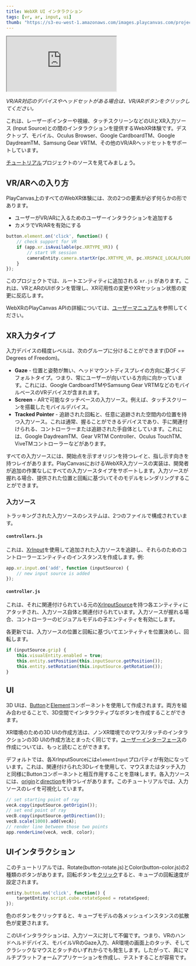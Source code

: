 ```yaml
---
title: WebXR UI インタラクション
tags: [vr, ar, input, ui]
thumb: "https://s3-eu-west-1.amazonaws.com/images.playcanvas.com/projects/12/460449/314C07-image-75.jpg"
---
```


<div className="iframe-container">
    <iframe loading="lazy" src="https://playcanv.as/p/TAYVQgU2/" title="WebXR UI Interaction" allow="autoplay;xr-spatial-tracking"></iframe>
</div>

*VR/AR対応のデバイスやヘッドセットがある場合は、VR/ARボタンをクリックしてください。*

これは、レーザーポインターや視線、タッチスクリーンなどのUIとXR入力ソース (Input Source)との間のインタラクションを提供するWebXR体験です。デスクトップ、モバイル、Oculus Browser、Google CardboardTM、Google DaydreamTM、Samsung Gear VRTM、その他のVR/ARヘッドセットをサポートしています。

[チュートリアル][1]プロジェクトのソースを見てみましょう。

## VR/ARへの入り方

PlayCanvas上のすべてのWebXR体験には、次の2つの要素が必ず何らかの形であります。

* ユーザーがVR/ARに入るためのユーザーインタラクションを追加する
* カメラでVR/ARを有効にする

```javascript
button.element.on('click', function() {
    // check support for VR
    if (app.xr.isAvailable(pc.XRTYPE_VR)) {
        // start VR session
        cameraEntity.camera.startXr(pc.XRTYPE_VR, pc.XRSPACE_LOCALFLOOR);
    }
});
```

このプロジェクトでは、ルートエンティティに追加される `xr.js` があります。これは、VRとARのUIボタンを管理し、XR可用性の変更やXRセッション状態の変更に反応します。

WebXRのPlayCanvas APIの詳細については、[ユーザーマニュアル][2]を参照してください。

## XR入力タイプ

入力デバイスの精度レベルは、次のグループに分けることができます(DOF == Degrees of Freedom)。

* **Gaze** - 位置と姿勢が無い、ヘッドマウントディスプレイの方向に基づくデフォルトタイプ。つまり、常にユーザーが向いている方向に向かっています。これには、Google CardboardTMやSamsung Gear VRTMなどのモバイルベースのVRデバイスが含まれます。
* **Screen** - ARで可能なタッチベースの入力ソース。例えば、タッチスクリーンを搭載したモバイルデバイス。
* **Tracked Pointer** - 追跡された回転と、任意に追跡された空間内の位置を持つ入力ソース。これは通常、握ることができるデバイスであり、手に関連付けられる、コントローラーまたは追跡された手自体としています。これには、Google DaydreamTM、Gear VRTM Controller、Oculus TouchTM、ViveTMコントローラーなどがあります。

すべての入力ソースには、開始点を示すオリジンを持つレイと、指し示す向きを持つレイがあります。PlayCanvasにおけるWebXR入力ソースの実装は、開発者が追加の作業なしにすべての入力ソースタイプをサポートします。入力ソースが握れる場合、提供された位置と回転に基づいてそのモデルをレンダリングすることができます。

### 入力ソース

トラッキングされた入力ソースのシステムは、2つのファイルで構成されています。

#### `controllers.js`

これは、[XrInput][4]を使用して追加された入力ソースを追跡し、それらのためのコントローラーエンティティのインスタンスを作成します。例:

```javascript
app.xr.input.on('add', function (inputSource) {
    // new input source is added
});
```

#### `controller.js`

これは、それに関連付けられている元の[XrInputSource][5]を持つ各エンティティにアタッチされ、入力ソース自体と関連付けられています。入力ソースが握れる場合、コントローラーのビジュアルモデルの子エンティティを有効にします。

各更新では、入力ソースの位置と回転に基づいてエンティティを位置決めし、回転します。

```javascript
if (inputSource.grip) {
    this.visualEntity.enabled = true;
    this.entity.setPosition(this.inputSource.getPosition());
    this.entity.setRotation(this.inputSource.getRotation());
}
```
## UI

3D UIは、[Button][6]と[Element][7]コンポーネントを使用して作成されます。両方を組み合わせることで、3D空間でインタラクティブなボタンを作成することができます。

XR環境のための3D UIの作成方法は、ノンXR環境でのマウス/タッチのインタラクションの3D UIの作成方法とまったく同じです。[ユーザーインターフェース][3]の作成については、もっと読むことができます。

デフォルトでは、各XrInputSourceには`elementInput`プロパティが有効になっています。これは、関連付けられた3Dレイを使用して、マウスまたはタッチ入力と同様にButtonコンポーネントと相互作用することを意味します。各入力ソースには、[origin][8]と[direction][9]を持つレイがあります。このチュートリアルでは、入力ソースのレイを可視化しています。

```javascript
// set starting point of ray
vecA.copy(inputSource.getOrigin());
// set end point of ray
vecB.copy(inputSource.getDirection());
vecB.scale(1000).add(vecA);
// render line between those two points
app.renderLine(vecA, vecB, color);
```

## UIインタラクション

このチュートリアルでは、Rotate(button-rotate.js)とColor(button-color.js)の2種類のボタンがあります。回転ボタンを[クリック][10]すると、キューブの回転速度が設定されます。

```javascript
entity.button.on('click', function() {
    targetEntity.script.cube.rotateSpeed = rotateSpeed;
});
```

色のボタンをクリックすると、キューブモデルの各メッシュインスタンスの拡散色が変更されます。

このUIインタラクションは、入力ソースに対して不偏です。つまり、VRのハンドヘルドデバイス、モバイルVRのGaze入力、AR環境の画面上のタッチ、そしてクラシックなマウスとタッチのいずれからでも発生します。したがって、真にマルチプラットフォームアプリケーションを作成し、テストすることが容易です。

[1]: https://playcanvas.com/project/460449/overview/webvr-ray-input
[2]: /user-manual/xr/using-webxr/
[3]: /user-manual/user-interface/
[4]: https://api.playcanvas.com/classes/Engine.XrInput.html
[5]: https://api.playcanvas.com/classes/Engine.XrInputSource.html
[6]: https://api.playcanvas.com/classes/Engine.ButtonComponent.html
[7]: https://api.playcanvas.com/classes/Engine.ElementComponent.html
[8]: https://api.playcanvas.com/classes/Engine.XrInputSource.html#getOrigin
[9]: https://api.playcanvas.com/classes/Engine.XrInputSource.html#getDirection
[10]: https://api.playcanvas.com/classes/Engine.ButtonComponent.html#event:click
